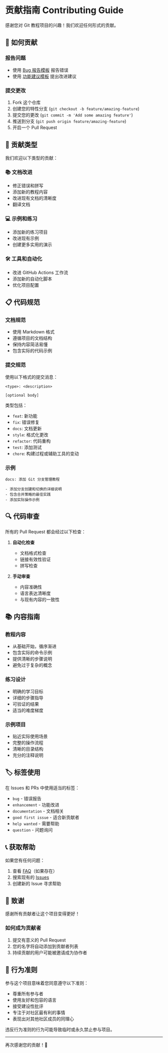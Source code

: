 # 贡献指南 Contributing Guide

感谢您对 Git 教程项目的兴趣！我们欢迎任何形式的贡献。

## 🤝 如何贡献

### 报告问题
- 使用 [Bug 报告模板](https://github.com/1304674612/git-tutorial/issues/new?template=bug_report.md) 报告错误
- 使用 [功能建议模板](https://github.com/1304674612/git-tutorial/issues/new?template=feature_request.md) 提出改进建议

### 提交更改
1. Fork 这个仓库
2. 创建您的特性分支 (`git checkout -b feature/amazing-feature`)
3. 提交您的更改 (`git commit -m 'Add some amazing feature'`)
4. 推送到分支 (`git push origin feature/amazing-feature`)
5. 开启一个 Pull Request

## 📝 贡献类型

我们欢迎以下类型的贡献：

### 📚 文档改进
- 修正错误和拼写
- 添加新的教程内容
- 改进现有文档的清晰度
- 翻译文档

### 💻 示例和练习
- 添加新的练习项目
- 改进现有示例
- 创建更多实用的演示

### 🛠️ 工具和自动化
- 改进 GitHub Actions 工作流
- 添加新的自动化脚本
- 优化项目配置

## 📋 代码规范

### 文档规范
- 使用 Markdown 格式
- 遵循项目的文档结构
- 保持内容简洁易懂
- 包含实际的代码示例

### 提交规范
使用以下格式的提交消息：
```
<type>: <description>

[optional body]
```

类型包括：
- `feat`: 新功能
- `fix`: 错误修复
- `docs`: 文档更新
- `style`: 格式化更改
- `refactor`: 代码重构
- `test`: 添加测试
- `chore`: 构建过程或辅助工具的变动

### 示例
```
docs: 添加 Git 分支管理教程

- 添加分支创建和切换的详细说明
- 包含合并策略的最佳实践
- 添加实际操作示例
```

## 🔍 代码审查

所有的 Pull Request 都会经过以下检查：

1. **自动化检查**
   - 文档格式检查
   - 链接有效性验证
   - 拼写检查

2. **手动审查**
   - 内容准确性
   - 语言表达清晰度
   - 与现有内容的一致性

## 📚 内容指南

### 教程内容
- 从基础开始，循序渐进
- 包含实际的命令示例
- 提供清晰的步骤说明
- 避免过于复杂的概念

### 练习设计
- 明确的学习目标
- 详细的步骤指导
- 可验证的结果
- 适当的难度梯度

### 示例项目
- 贴近实际使用场景
- 完整的操作流程
- 清晰的目录结构
- 充分的注释说明

## 🏷️ 标签使用

在 Issues 和 PRs 中使用适当的标签：

- `bug` - 错误报告
- `enhancement` - 功能改进
- `documentation` - 文档相关
- `good first issue` - 适合新贡献者
- `help wanted` - 需要帮助
- `question` - 问题询问

## 📞 获取帮助

如果您有任何问题：

1. 查看 [FAQ](resources/faq.md)（如果存在）
2. 搜索现有的 [Issues](https://github.com/1304674612/git-tutorial/issues)
3. 创建新的 Issue 寻求帮助

## 🎉 致谢

感谢所有贡献者让这个项目变得更好！

### 如何成为贡献者
1. 提交有意义的 Pull Request
2. 您的名字将自动添加到贡献者列表
3. 持续贡献的用户可能被邀请成为协作者

## 📜 行为准则

参与这个项目意味着您同意遵守以下准则：

- 尊重所有参与者
- 使用友好和包容的语言
- 接受建设性批评
- 专注于对社区最有利的事情
- 表现出对其他社区成员的同理心

违反行为准则的行为可能导致临时或永久禁止参与项目。

---

再次感谢您的贡献！🚀